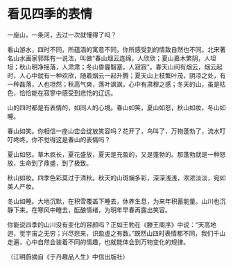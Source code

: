 # 看见四季的表情

一座山，一条河，去过一次就懂得了吗？ 

看山游水，四时不同，所蕴涵的寓意不同，你所感受到的情致自然也不同。北宋著名山水画家郭熙有一说法，叫做“春山烟云连绵，人欣欣；夏山嘉木繁阴，人坦坦；秋山明净摇落，人肃肃；冬山昏霾翳塞，人寂寂”。春天山间有烟云，烟云起时，人心中就有一种欢欣，随着烟云一起升腾；夏天山上枝繁叶茂，阴凉之处，有一种磊落，人也坦然；秋高气爽，落叶飒飒，心中有肃穆之感；冬天的山，虽是枯色，恰恰能在寂寥中感受到悲怆的辽远。 

山的四时都是有表情的，如同人的心境。春山如笑，夏山如怒，秋山如妆，冬山如睡。 

春山如笑。你相信一座山峦会绽放笑容吗？花开了，鸟叫了，万物蓬勃了，流水叮叮咚咚，你不觉得这是春山的表情吗？ 

夏山如怒。草木疯长，夏花盛放，夏天是充盈的，又是蓬勃的。那蓬勃就是一种怒放，生命到了鼎盛，到了极致。 

秋山如妆。四季色彩莫过于清秋。秋天的山斑斓多彩，深深浅浅，浓浓淡淡，宛如美人严妆。 

冬山如睡。大地沉默，在积雪覆盖下睡去，休养生息，为来年积蓄能量。山川也沉静下来，在寒风中睡去，酝酿情绪，为明年早春再露出笑容。 

你能说四季的山川没有变化的容颜吗？正如王勃在《滕王阁序》中说：“天高地迥，觉宇宙之无穷；兴尽悲来，识盈虚之有数。”既然山四时表情都不同，我们千山走遍，心中自然会装着不同的情趣，也就能体会到万物变化的规律。 

（江明蔚摘自《于丹趣品人生》中信出版社）